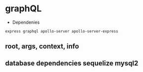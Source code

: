 # graphQL
- Dependenies 
```
express graphql apollo-server apollo-server-express
```
## root, args, context, info

## database dependencies sequelize mysql2
